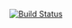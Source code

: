 [![Build Status](https://travis-ci.com/lucek-dev/FormHandlerBundle.svg?branch=master)](https://travis-ci.com/lucek-dev/FormHandlerBundle)